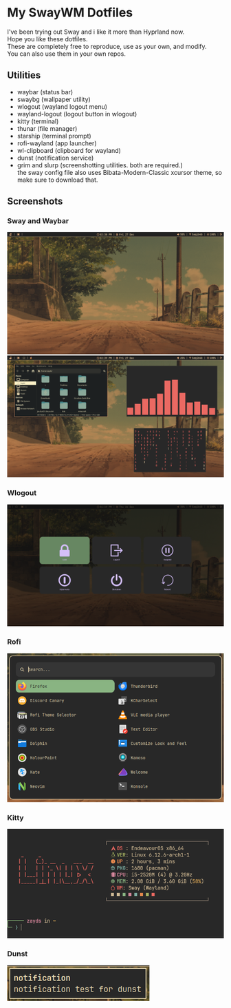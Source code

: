 # My SwayWM Dotfiles
I've been trying out Sway and i like it more than Hyprland now.\
Hope you like these dotfiles.\
These are completely free to reproduce, use as your own, and modify.\
You can also use them in your own repos.
## Utilities
- waybar (status bar)
- swaybg (wallpaper utility)
- wlogout (wayland logout menu)
- wayland-logout (logout button in wlogout)
- kitty (terminal)
- thunar (file manager)
- starship (terminal prompt)
- rofi-wayland (app launcher)
- wl-clipboard (clipboard for wayland)
- dunst (notification service)
- grim and slurp (screenshotting utilities. both are required.)\
the sway config file also uses Bibata-Modern-Classic xcursor theme, so make sure to download that.
## Screenshots
### Sway and Waybar
<img src="assets/sway1.png">

<img src="assets/swaywm1.png">

### Wlogout

<img src="assets/wlogout.png">

### Rofi

<img src="assets/rofi.png">

### Kitty

<img src="assets/kitty.png">

### Dunst

<img src="assets/dunst.png">
